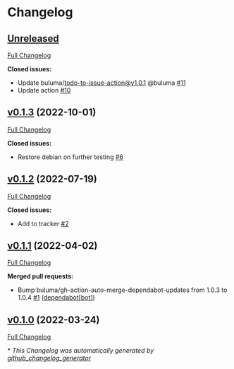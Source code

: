 # Changelog

## [Unreleased](https://github.com/buluma/ansible-role-puppet/tree/HEAD)

[Full Changelog](https://github.com/buluma/ansible-role-puppet/compare/v0.1.3...HEAD)

**Closed issues:**

- Update buluma/todo-to-issue-action@v1.0.1 @buluma [\#11](https://github.com/buluma/ansible-role-puppet/issues/11)
- Update action [\#10](https://github.com/buluma/ansible-role-puppet/issues/10)

## [v0.1.3](https://github.com/buluma/ansible-role-puppet/tree/v0.1.3) (2022-10-01)

[Full Changelog](https://github.com/buluma/ansible-role-puppet/compare/v0.1.2...v0.1.3)

**Closed issues:**

- Restore debian on further testing [\#6](https://github.com/buluma/ansible-role-puppet/issues/6)

## [v0.1.2](https://github.com/buluma/ansible-role-puppet/tree/v0.1.2) (2022-07-19)

[Full Changelog](https://github.com/buluma/ansible-role-puppet/compare/v0.1.1...v0.1.2)

**Closed issues:**

- Add to tracker [\#2](https://github.com/buluma/ansible-role-puppet/issues/2)

## [v0.1.1](https://github.com/buluma/ansible-role-puppet/tree/v0.1.1) (2022-04-02)

[Full Changelog](https://github.com/buluma/ansible-role-puppet/compare/v0.1.0...v0.1.1)

**Merged pull requests:**

- Bump buluma/gh-action-auto-merge-dependabot-updates from 1.0.3 to 1.0.4 [\#1](https://github.com/buluma/ansible-role-puppet/pull/1) ([dependabot[bot]](https://github.com/apps/dependabot))

## [v0.1.0](https://github.com/buluma/ansible-role-puppet/tree/v0.1.0) (2022-03-24)

[Full Changelog](https://github.com/buluma/ansible-role-puppet/compare/eb13c706731324c0e914c6fbe62cf82bac22fbad...v0.1.0)



\* *This Changelog was automatically generated by [github_changelog_generator](https://github.com/github-changelog-generator/github-changelog-generator)*

